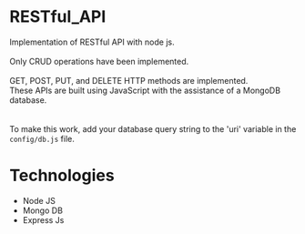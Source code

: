 # RESTful_API

Implementation of RESTful API with node js.\
\
Only CRUD operations have been implemented.\
\
GET, POST, PUT, and DELETE HTTP methods are implemented.\
These APIs are built using JavaScript with the assistance of a MongoDB database.\
\
\
To make this work, add your database query string to the 'uri' variable in the `config/db.js` file.

# Technologies

- Node JS
- Mongo DB
- Express Js

